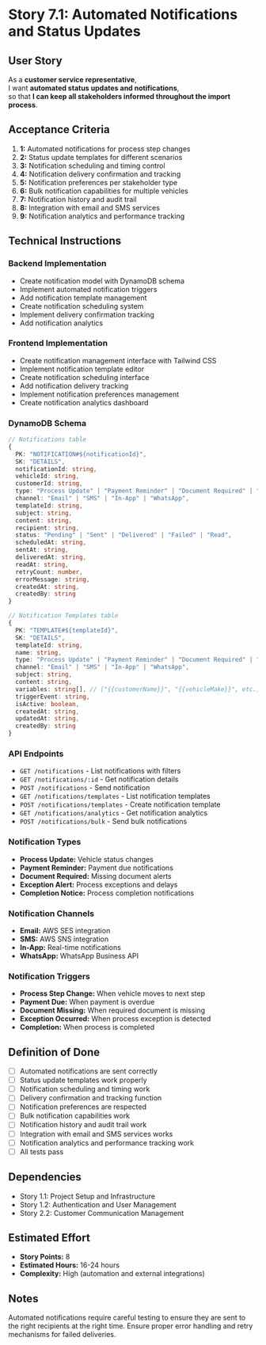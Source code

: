 # Story 7.1: Automated Notifications and Status Updates

## User Story

As a **customer service representative**,  
I want **automated status updates and notifications**,  
so that **I can keep all stakeholders informed throughout the import process**.

## Acceptance Criteria

1. **1:** Automated notifications for process step changes
2. **2:** Status update templates for different scenarios
3. **3:** Notification scheduling and timing control
4. **4:** Notification delivery confirmation and tracking
5. **5:** Notification preferences per stakeholder type
6. **6:** Bulk notification capabilities for multiple vehicles
7. **7:** Notification history and audit trail
8. **8:** Integration with email and SMS services
9. **9:** Notification analytics and performance tracking

## Technical Instructions

### Backend Implementation

- Create notification model with DynamoDB schema
- Implement automated notification triggers
- Add notification template management
- Create notification scheduling system
- Implement delivery confirmation tracking
- Add notification analytics

### Frontend Implementation

- Create notification management interface with Tailwind CSS
- Implement notification template editor
- Create notification scheduling interface
- Add notification delivery tracking
- Implement notification preferences management
- Create notification analytics dashboard

### DynamoDB Schema

```typescript
// Notifications table
{
  PK: "NOTIFICATION#${notificationId}",
  SK: "DETAILS",
  notificationId: string,
  vehicleId: string,
  customerId: string,
  type: "Process Update" | "Payment Reminder" | "Document Required" | "Exception Alert" | "Completion Notice",
  channel: "Email" | "SMS" | "In-App" | "WhatsApp",
  templateId: string,
  subject: string,
  content: string,
  recipient: string,
  status: "Pending" | "Sent" | "Delivered" | "Failed" | "Read",
  scheduledAt: string,
  sentAt: string,
  deliveredAt: string,
  readAt: string,
  retryCount: number,
  errorMessage: string,
  createdAt: string,
  createdBy: string
}

// Notification Templates table
{
  PK: "TEMPLATE#${templateId}",
  SK: "DETAILS",
  templateId: string,
  name: string,
  type: "Process Update" | "Payment Reminder" | "Document Required" | "Exception Alert" | "Completion Notice",
  channel: "Email" | "SMS" | "In-App" | "WhatsApp",
  subject: string,
  content: string,
  variables: string[], // ["{{customerName}}", "{{vehicleMake}}", etc.]
  triggerEvent: string,
  isActive: boolean,
  createdAt: string,
  updatedAt: string,
  createdBy: string
}
```

### API Endpoints

- `GET /notifications` - List notifications with filters
- `GET /notifications/:id` - Get notification details
- `POST /notifications` - Send notification
- `GET /notifications/templates` - List notification templates
- `POST /notifications/templates` - Create notification template
- `GET /notifications/analytics` - Get notification analytics
- `POST /notifications/bulk` - Send bulk notifications

### Notification Types

- **Process Update:** Vehicle status changes
- **Payment Reminder:** Payment due notifications
- **Document Required:** Missing document alerts
- **Exception Alert:** Process exceptions and delays
- **Completion Notice:** Process completion notifications

### Notification Channels

- **Email:** AWS SES integration
- **SMS:** AWS SNS integration
- **In-App:** Real-time notifications
- **WhatsApp:** WhatsApp Business API

### Notification Triggers

- **Process Step Change:** When vehicle moves to next step
- **Payment Due:** When payment is overdue
- **Document Missing:** When required document is missing
- **Exception Occurred:** When process exception is detected
- **Completion:** When process is completed

## Definition of Done

- [ ] Automated notifications are sent correctly
- [ ] Status update templates work properly
- [ ] Notification scheduling and timing work
- [ ] Delivery confirmation and tracking function
- [ ] Notification preferences are respected
- [ ] Bulk notification capabilities work
- [ ] Notification history and audit trail work
- [ ] Integration with email and SMS services works
- [ ] Notification analytics and performance tracking work
- [ ] All tests pass

## Dependencies

- Story 1.1: Project Setup and Infrastructure
- Story 1.2: Authentication and User Management
- Story 2.2: Customer Communication Management

## Estimated Effort

- **Story Points:** 8
- **Estimated Hours:** 16-24 hours
- **Complexity:** High (automation and external integrations)

## Notes

Automated notifications require careful testing to ensure they are sent to the right recipients at the right time. Ensure proper error handling and retry mechanisms for failed deliveries.
